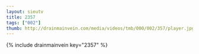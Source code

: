 ```yaml
--- 
layout: sieutv
title: 2357
tags: ["002"]
thumb: http://drainmainvein.com/media/videos/tmb/000/002/357/player.jpg
---
```

{% include drainmainvein key="2357" %} 
